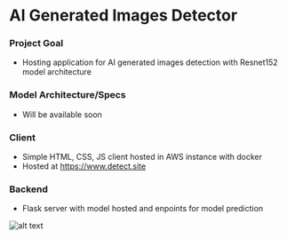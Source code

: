 # AI Generated Images Detector

### Project Goal

* Hosting application for AI generated images detection with Resnet152 model architecture

### Model Architecture/Specs

* Will be available soon

### Client
* Simple HTML, CSS, JS client hosted in AWS instance with docker
* Hosted at https://www.detect.site

### Backend
* Flask server with model hosted and enpoints for model prediction


![alt text](mycat.png)